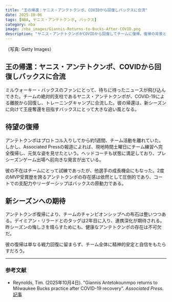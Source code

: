 ```yaml
---
title: "王の帰還：ヤニス・アンテトクンポ、COVIDから回復しバックスに合流"
date: 2025-10-06
tags: [NBA, ヤニス・アンテトクンポ, バックス]
category: nba
image: /nba_images/Giannis-Returns-to-Bucks-After-COVID.png
description: "ヤニス・アンテトクンポがCOVIDから回復してチームに復帰。復帰の背景とチームへの影響を現場の視点で解説します。"
---
```

（写真: Getty Images）

## 王の帰還：ヤニス・アンテトクンポ、COVIDから回復しバックスに合流

ミルウォーキー・バックスのファンにとって、待ちに待ったニュースが飛び込んできた。チームの絶対的支柱であるヤニス・アンテトクンポが、COVID-19による離脱から回復し、トレーニングキャンプに合流した。彼の帰還は、新シーズンに向けて王座奪還を目指すバックスにとって大きな追い風となる。

## 待望の復帰

アンテトクンポはプロトコル入りしてから約1週間、チーム活動を離れていた。しかし、Associated Pressの報道によれば、現地時間土曜日にチーム練習へ完全復帰し、元気な姿を見せたという。ヘッドコーチも状態に満足しており、プレシーズンゲーム出場へ前向きな発言が出ている。

彼の不在はチームにとって試練であったが、他選手の成長機会にもなった。2度のMVP受賞歴を誇るアンテトクンポの存在感は依然として圧倒的であり、コートでの支配力やリーダーシップはバックスの原動力である。

## 新シーズンへの期待

アンテトクンポ復帰により、チームのチャンピオンシップへの布石は整いつつある。デイミアン・リラードとのタッグは2年目に入り、連携深化が期待される。昨シーズンの悔しさを晴らすためにも、健康なアンテトクンポの存在は不可欠だ。

彼の復帰は単なる戦力回復に留まらず、チーム全体に精神的安定と自信をもたらすだろう。

---

### 参考文献

- Reynolds, Tim. (2025年10月4日). "Giannis Antetokounmpo returns to Milwaukee Bucks practice after COVID-19 recovery". *Associated Press*. [記事](https://www.nba.com/news/giannis-antetokounmpo-returns-to-milwaukee-bucks-practice-after-covid-19-recovery)
